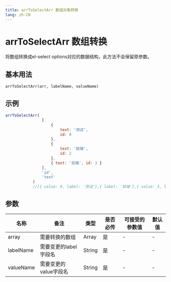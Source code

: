 ```yaml
---
title: arrToSelectArr 数组对象转换
lang: zh-CN
---
```

# arrToSelectArr 数组转换 

 将数组转换成el-select options对应的数据结构，此方法不会保留原参数。
## 基本用法
`
arrToSelectArr(arr, labelName, valueName)
`

## 示例
```Javascript
arrToSelectArr(
                [
                    {
                        text: '测试',
                        id: 0
                    },
                    {
                        text: '前端',
                        id: 2
                    },
                    { text: '后端', id: 3 }
                ],
                'id',
                'text'
            )
            //[{ value: 0, label: '测试'},{ label: '前端'},{ value: 3, label: '后端'} ]

```
## 参数


| 名称  | 备注 | 类型 | 是否必传| 可接受的参数值 | 默认值 |
|  ---  | ----| ---- | -------|------------- | ------- |
| array | 需要转换的数组|Array| 是  |-  | -|
| labelName|需要变更的label字段名 | String|是| -|-|
| valueName|需要变更的value字段名|String|是| -|-|
